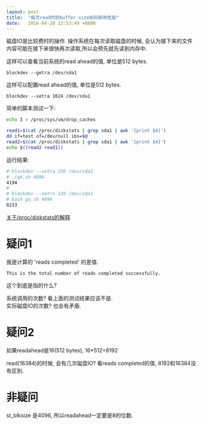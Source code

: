 ```yaml
---
layout: post
title:  "每次read时的buffer size如何影响性能"
date:   2016-04-20 13:53:49 +0800
---
```


磁盘IO是比较费时的操作. 操作系统在每次读取磁盘的时候, 会认为接下来的文件内容可能在接下来很快再次读取,所以会预先就先读到内存中.

这样可以查看当前系统的read ahead的值, 单位是512 bytes.

    blockdev --getra /dev/sda1

这样可以配置read ahead的值, 单位是512 bytes.

    blockdev --setra 1024 /dev/sda1


简单的脚本测试一下:

```sh
echo 3 > /proc/sys/vm/drop_caches

read1=$(cat /proc/diskstats | grep sda1 | awk '{print $4}')
dd if=test of=/dev/null ibs=$@
read2=$(cat /proc/diskstats | grep sda1 | awk '{print $4}')
echo $((read2-read1))
```

运行结果:

```sh
# blockdev --setra 256 /dev/sda1 
# ./go.sh 4096
4194
#
# blockdev --setra 128 /dev/sda1 
# bash go.sh 4096
8233
```

[关于/proc/diskstats的解释](https://www.kernel.org/doc/Documentation/iostats.txt)

# 疑问1

我是计算的 'reads completed' 的差值.

    This is the total number of reads completed successfully.

这个到底是指的什么?

系统调用的次数? 看上面的测试结果应该不是.  
实际磁盘IO的次数? 也会有矛盾.


# 疑问2

如果readahead是16(512 bytes), 16*512=8192

read(16384)的时候, 会有几次磁盘IO? 看reads completed的值, 8192和16384没有区别.

# 非疑问
st_blksize 是4096, 所以readahead一定要是8的位数.
